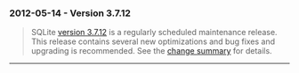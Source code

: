 ### 2012\-05\-14 \- Version 3\.7\.12


> SQLite [version 3\.7\.12](releaselog/3_7_12.html) is a regularly scheduled maintenance release.
>  This release contains several new optimizations and bug fixes and upgrading
>  is recommended. See the [change summary](releaselog/3_7_12.html) for details.



---

